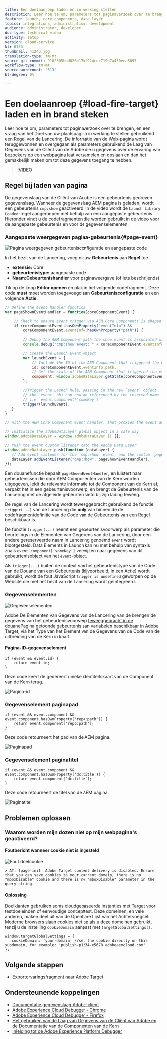 ```yaml
---
title: Een doelaanroep laden en in werking stellen
description: Leer hoe te om, parameters tot paginaverzoek over te brengen, en een vraag van het Doel van uw plaatspagina in werking te stellen gebruikend een Regel van de Lancering. De informatie van de pagina wordt teruggewonnen en overgegaan als parameters gebruikend de Laag van Gegevens van de Cliënt van de Adobe die u gegevens over de ervaring van bezoekers op een webpagina kunt verzamelen en opslaan en dan het gemakkelijk maken om tot deze gegevens toegang te hebben.
feature: launch, core-components, data-layer
topics: integrations, administration, development
audience: administrator, developer
doc-type: technical video
activity: setup
version: cloud-service
kt: 6133
thumbnail: 41243.jpg
translation-type: tm+mt
source-git-commit: 9102505bbd826e17bf924cec719d7a430eea5095
workflow-type: tm+mt
source-wordcount: '613'
ht-degree: 0%

---
```



# Een doelaanroep {#load-fire-target} laden en in brand steken

Leer hoe te om, parameters tot paginaverzoek over te brengen, en een vraag van het Doel van uw plaatspagina in werking te stellen gebruikend een Regel van de Lancering. De informatie van de Web-pagina wordt teruggewonnen en overgegaan als parameters gebruikend de Laag van Gegevens van de Cliënt van de Adobe die u gegevens over de ervaring van bezoekers op een webpagina laat verzamelen en opslaan en dan het gemakkelijk maken om tot deze gegevens toegang te hebben.

>[!VIDEO](https://video.tv.adobe.com/v/41243?quality=12&learn=on)

## Regel bij laden van pagina

De gegevenslaag van de Cliënt van Adobe is een gebeurtenis gedreven gegevenslaag. Wanneer de gegevenslaag AEM pagina is geladen, wordt een gebeurtenis `cmp:show` geactiveerd. In de video wordt de `Launch Library Loaded`-regel aangeroepen met behulp van een aangepaste gebeurtenis. Hieronder vindt u de codefragmenten die worden gebruikt in de video voor de aangepaste gebeurtenis en voor de gegevenselementen.

### Aangepaste weergegeven pagina-gebeurtenis{#page-event}

![Pagina weergegeven gebeurtenisconfiguratie en aangepaste code](assets/load-and-fire-target-call.png)

In het bezit van de Lancering, voeg nieuw **Gebeurtenis** aan **Regel** toe

+ __extensie:__ Core
+ __gebeurtenistype:__ aangepaste code
+ __Naam:Gebeurtenishandler__ voor paginaweergave (of iets beschrijends)

Tik op de knop __Editor openen__ en plak in het volgende codefragment. Deze code __must__ moet worden toegevoegd aan __Gebeurtenisconfiguratie__ en een volgende __Actie__.

```javascript
// Define the event handler function
var pageShownEventHandler = function(coreComponentEvent) {

    // Check to ensure event trigger via AEM Core Components is shaped correctly
    if (coreComponentEvent.hasOwnProperty("eventInfo") && 
        coreComponentEvent.eventInfo.hasOwnProperty("path")) {
    
        // Debug the AEM Component path the show event is associated with
        console.debug("cmp:show event: " + coreComponentEvent.eventInfo.path);

        // Create the Launch Event object
        var launchEvent = {
            // Include the ID of the AEM Component that triggered the event
            id: coreComponentEvent.eventInfo.path,
            // Get the state of the AEM Component that triggered the event           
            component: window.adobeDataLayer.getState(coreComponentEvent.eventInfo.path)
        };

        //Trigger the Launch Rule, passing in the new `event` object
        // the `event` obj can now be referenced by the reserved name `event` by other Launch data elements
        // i.e `event.component['someKey']`
        trigger(launchEvent);
   }
}

// With the AEM Core Component event handler, that proxies the event and relevant information to Adobe Launch, defined above...

// Initialize the adobeDataLayer global object in a safe way
window.adobeDataLayer = window.adobeDataLayer || [];

// Push the event custom listener onto the Adobe Data Layer
window.adobeDataLayer.push(function (dataLayer) {
   // Add event listener for the `cmp:show` event, and the custom `pageShownEventHandler` function as the callback
   dataLayer.addEventListener("cmp:show", pageShownEventHandler);
});
```

Een douanefunctie bepaalt `pageShownEventHandler`, en luistert naar gebeurtenissen die door AEM Componenten van de Kern worden uitgegeven, leidt de relevante informatie tot de Component van de Kern af, verpakt het in een gebeurtenisvoorwerp, en brengt de Gebeurtenis van de Lancering met de afgeleide gebeurtenisinfo bij zijn lading teweeg.

De regel van de Lancering wordt teweeggebracht gebruikend de functie `trigger(...)` van de Lancering die __only__ van binnen de de codefragmentdefinitie van de Code van de Gebeurtenis van een Regel beschikbaar is.

De functie `trigger(...)` neemt een gebeurtenisvoorwerp als parameter die beurtelings in de Elementen van Gegevens van de Lancering, door een andere gereserveerde naam in Lancering genoemd `event` wordt blootgesteld. Data Elements in Launch kan nu met behulp van syntaxis zoals `event.component['someKey']` verwijzen naar gegevens van dit gebeurtenisobject van het `event`-object.

Als `trigger(...)` buiten de context van het gebeurtenistype van de Code van de Douane van een Gebeurtenis (bijvoorbeeld, in een Actie) wordt gebruikt, wordt de fout JavaScript `trigger is undefined` geworpen op de Website die met het bezit van de Lancering wordt geïntegreerd.


### Gegevenselementen

![Gegevenselementen](assets/data-elements.png)

Adobe De Elementen van Gegevens van de Lancering van de brengen de gegevens van het gebeurtenisvoorwerp [teweeggebracht in de douanePagina getoonde gebeurtenis ](#page-event) aan variabelen beschikbaar in Adobe Target, via het Type van het Element van de Gegevens van de Code van de uitbreiding van de Kern in kaart.

#### Pagina-ID-gegevenselement

```
if (event && event.id) {
    return event.id;
}
```

Deze code keert de genereert unieke identiteitskaart van de Component van de Kern terug.

![Pagina-id](assets/pageid.png)

### Gegevenselement paginapad

```
if (event && event.component && event.component.hasOwnProperty('repo:path')) {
    return event.component['repo:path'];
}
```

Deze code retourneert het pad van de AEM pagina.

![Paginapad](assets/pagepath.png)

### Gegevenselement paginatitel

```
if (event && event.component && event.component.hasOwnProperty('dc:title')) {
    return event.component['dc:title'];
}
```

Deze code retourneert de titel van de AEM pagina.

![Paginatitel](assets/pagetitle.png)

## Problemen oplossen

### Waarom worden mijn dozen niet op mijn webpagina&#39;s geactiveerd?

#### Foutbericht wanneer cookie niet is ingesteld

![Fout doelcookie](assets/target-cookie-error.png)

```
> AT: [page-init] Adobe Target content delivery is disabled. Ensure that you can save cookies to your current domain, there is no "mboxDisable" cookie and there is no "mboxDisable" parameter in the query string.
```

#### Oplossing

Doelklanten gebruiken soms cloudgebaseerde instanties met Target voor testdoeleinden of eenvoudige concepttest. Deze domeinen, en vele anderen, maken deel uit van de Openbare Lijst van het Achtervoegsel.
Moderne browsers slaan cookies niet op als u deze domeinen gebruikt, tenzij u de instelling `cookieDomain` aanpast met `targetGlobalSettings()`.

```
window.targetGlobalSettings = {  
   cookieDomain: 'your-domain' //set the cookie directly on this subdomain, for example: 'publish-p1234-e5678.adobeaemcloud.com'
};
```

## Volgende stappen

+ [Exportervaringsfragment naar Adobe Target](./export-experience-fragment-target.md)

## Ondersteunende koppelingen

+ [Documentatie gegevenslaag Adobe-client](https://github.com/adobe/adobe-client-data-layer/wiki)
+ [Adobe Experience Cloud Debugger - Chrome](https://chrome.google.com/webstore/detail/adobe-experience-cloud-de/ocdmogmohccmeicdhlhhgepeaijenapj)
+ [Adobe Experience Cloud Debugger - Firefox](https://addons.mozilla.org/en-US/firefox/addon/adobe-experience-platform-dbg/)
+ [Het gebruiken van de Laag van Gegevens van de Cliënt van Adobe en de Documentatie van de Componenten van de Kern](https://docs.adobe.com/content/help/en/experience-manager-core-components/using/developing/data-layer/overview.html)
+ [Inleiding tot de Adobe Experience Platform Debugger](https://docs.adobe.com/content/help/en/platform-learn/tutorials/data-ingestion/web-sdk/introduction-to-the-experience-platform-debugger.html)